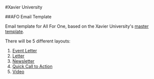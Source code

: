 #Xavier University

##AFO Email Template

Email template for All For One, based on the Xavier University's [master template](https://github.com/XavierUniversity/email-template).

There will be 5 different layouts:

1. [Event Letter](https://xavieruniversity.github.io/afo-email/event.html)
2. [Letter](https://xavieruniversity.github.io/afo-email/letter.html)
3. [Newsletter](https://xavieruniversity.github.io/afo-email/newsletter.html)
4. [Quick Call to Action](https://xavieruniversity.github.io/afo-email/quick-call-to-action.html)
5. [Video](https://xavieruniversity.github.io/afo-email/video.html)